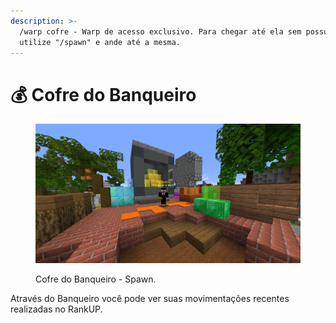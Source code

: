 ```yaml
---
description: >-
  /warp cofre - Warp de acesso exclusivo. Para chegar até ela sem possuir VIP,
  utilize "/spawn" e ande até a mesma.
---
```


# 💰 Cofre do Banqueiro

<figure><img src="../../../.gitbook/assets/2025-06-18_05.38.23.png" alt=""><figcaption><p>Cofre do Banqueiro - Spawn.</p></figcaption></figure>

Através do Banqueiro você pode ver suas movimentações recentes realizadas no RankUP.
